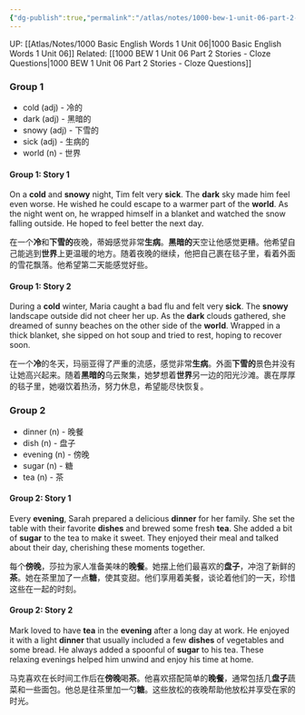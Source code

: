 ```yaml
---
{"dg-publish":true,"permalink":"/atlas/notes/1000-bew-1-unit-06-part-2-stories/"}
---
```


UP: [[Atlas/Notes/1000 Basic English Words 1 Unit 06\|1000 Basic English Words 1 Unit 06]]
Related: [[1000 BEW 1 Unit 06 Part 2 Stories - Cloze Questions\|1000 BEW 1 Unit 06 Part 2 Stories - Cloze Questions]]
### Group 1

- cold (adj) - 冷的
- dark (adj) - 黑暗的
- snowy (adj) - 下雪的
- sick (adj) - 生病的
- world (n) - 世界

#### Group 1: Story 1

On a **cold** and **snowy** night, Tim felt very **sick**. The **dark** sky made him feel even worse. He wished he could escape to a warmer part of the **world**. As the night went on, he wrapped himself in a blanket and watched the snow falling outside. He hoped to feel better the next day.

在一个**冷**和**下雪的**夜晚，蒂姆感觉非常**生病**。**黑暗的**天空让他感觉更糟。他希望自己能逃到**世界**上更温暖的地方。随着夜晚的继续，他把自己裹在毯子里，看着外面的雪花飘落。他希望第二天能感觉好些。

#### Group 1: Story 2

During a **cold** winter, Maria caught a bad flu and felt very **sick**. The **snowy** landscape outside did not cheer her up. As the **dark** clouds gathered, she dreamed of sunny beaches on the other side of the **world**. Wrapped in a thick blanket, she sipped on hot soup and tried to rest, hoping to recover soon.

在一个**冷**的冬天，玛丽亚得了严重的流感，感觉非常**生病**。外面**下雪的**景色并没有让她高兴起来。随着**黑暗的**乌云聚集，她梦想着**世界**另一边的阳光沙滩。裹在厚厚的毯子里，她啜饮着热汤，努力休息，希望能尽快恢复。

### Group 2

- dinner (n) - 晚餐
- dish (n) - 盘子
- evening (n) - 傍晚
- sugar (n) - 糖
- tea (n) - 茶

#### Group 2: Story 1

Every **evening**, Sarah prepared a delicious **dinner** for her family. She set the table with their favorite **dishes** and brewed some fresh **tea**. She added a bit of **sugar** to the tea to make it sweet. They enjoyed their meal and talked about their day, cherishing these moments together.

每个**傍晚**，莎拉为家人准备美味的**晚餐**。她摆上他们最喜欢的**盘子**，冲泡了新鲜的**茶**。她在茶里加了一点**糖**，使其变甜。他们享用着美餐，谈论着他们的一天，珍惜这些在一起的时刻。

#### Group 2: Story 2

Mark loved to have **tea** in the **evening** after a long day at work. He enjoyed it with a light **dinner** that usually included a few **dishes** of vegetables and some bread. He always added a spoonful of **sugar** to his tea. These relaxing evenings helped him unwind and enjoy his time at home.

马克喜欢在长时间工作后在**傍晚**喝**茶**。他喜欢搭配简单的**晚餐**，通常包括几**盘子**蔬菜和一些面包。他总是往茶里加一勺**糖**。这些放松的夜晚帮助他放松并享受在家的时光。

